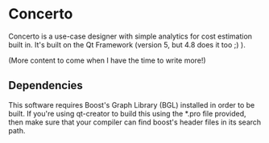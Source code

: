 Concerto
========

Concerto is a use-case designer with simple analytics for cost estimation built in. It's built
on the Qt Framework (version 5, but 4.8 does it too ;) ).

(More content to come when I have the time to write more!)

## Dependencies

This software requires Boost's Graph Library (BGL) installed in order to be built. If you're using qt-creator
to build this using the *.pro file provided, then make sure that your compiler can find boost's header files
in its search path.
